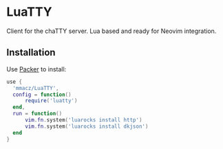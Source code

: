 # LuaTTY

Client for the chaTTY server. Lua based and ready for Neovim integration.

## Installation

Use [Packer](https://github.com/wbthomason/packer.nvim) to install:

```lua
use {
  'mmacz/LuaTTY',
  config = function()
      require('luatty')
  end,
  run = function()
      vim.fn.system('luarocks install http')
      vim.fn.system('luarocks install dkjson')
  end
}
